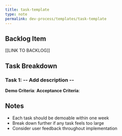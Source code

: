 ```yaml
---
title: task-template
type: note
permalink: dev-process/templates/task-template
---
```


## Backlog Item
[[LINK TO BACKLOG]]

## Task Breakdown

### Task 1:  -- Add description --
**Demo Criteria**: 
**Acceptance Criteria**:


## Notes
- Each task should be demoable within one week
- Break down further if any task feels too large
- Consider user feedback throughout implementation